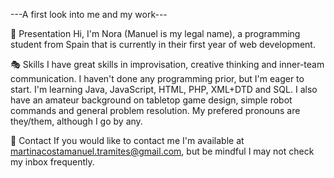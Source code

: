 ---A first look into me and my work---

  👋 Presentation
Hi, I'm Nora (Manuel is my legal name), a programming student from Spain that is currently in their first year of web development.

  🎭 Skills
I have great skills in improvisation, creative thinking and inner-team communication.
I haven't done any programming prior, but I'm eager to start. I'm learning Java, JavaScript, HTML, PHP, XML+DTD and SQL.
I also have an amateur background on tabletop game design, simple robot commands and general problem resolution.
My prefered pronouns are they/them, although I go by any.

  📧 Contact
If you would like to contact me I'm available at martinacostamanuel.tramites@gmail.com, but be mindful I may not check my inbox frequently.
